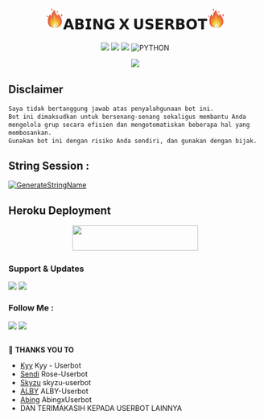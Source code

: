 <h1 align="center"><img src="./resources/extras/GeezFire.gif" width="35px">𝗔𝗕𝗜𝗡𝗚 𝗫 𝗨𝗦𝗘𝗥𝗕𝗢𝗧<img src="./resources/extras/GeezFire.gif" width="35px"></h1>

<p align="center">
    <a href="https://github.com/SayaAbing/AbingxUserbot/commits/AbingxUserbot"><img src="https://img.shields.io/github/last-commit/SayaAbing/AbingxUserbot?color=ff0000&logo=github&logoColor=ffffff&style=for-the-badge" /></a>
    <a href="https://github.com/SayaAbing/AbingxUserbot"> <img src="https://img.shields.io/github/repo-size/SayaAbing/AbingxUserbot?logo=github&style=for-the-badge" /></a>
    <a href="https://pypi.org/project/Telethon/"><img src="https://img.shields.io/pypi/v/telethon?color=important&label=telethon&logo=python&logoColor=brightgreen&style=for-the-badge" /></a>
    <img alt="PYTHON" src="https://img.shields.io/badge/PYTHON-v3.9.6-purple?style=for-the-badge&logo=appveyor"/>
    </p>


<p align="center">
  <img src="https://telegra.ph/file/8dad04830561de07c35d7.jpg">
</p>


## Disclaimer

```
Saya tidak bertanggung jawab atas penyalahgunaan bot ini.
Bot ini dimaksudkan untuk bersenang-senang sekaligus membantu Anda
mengelola grup secara efisien dan mengotomatiskan beberapa hal yang membosankan.
Gunakan bot ini dengan risiko Anda sendiri, dan gunakan dengan bijak.
```


## String Session :
[![GenerateStringName](https://img.shields.io/badge/repl.it-generateStringName-white)](https://replit.com/@rizkyhmdanii16/StringSession)


## Heroku Deployment
<p align="center">
<p align="center"><a href="https://heroku.com/deploy?template=https://github.com/SayaAbing/AbingxUserbo/"> <img src="https://img.shields.io/badge/Deploy%20Ke%20Heroku-blue?style=flat&logo=heroku" width="250" height="50.00" /></a></p>


### Support & Updates 
<a href="https://t.me/AbingSupport"><img src="https://img.shields.io/badge/Join-Group%20Support-red.svg?style=for-the-badge&logo=Telegram"></a> <a href="https://t.me/AbingProject"><img src="https://img.shields.io/badge/Join-Updates%20Channel-white.svg?style=for-the-badge&logo=Telegram"></a>

### Follow Me :
<p align="left">
<a href="https://github.com/SayaAbing"><img src="https://img.shields.io/badge/GitHub-Follow%20on%20GitHub-inactive.svg?logo=github"></a> <a href="https://instagram.com/aabinggg"><img src="https://img.shields.io/badge/Instagram-Follow%20on%20Instagram-important.svg?logo=instagram"></a>
</p>

##

🔰 **THANKS YOU TO**
*   [Kyy](https://github.com/muhammadrizky16/Kyy-Userbot)   Kyy - Userbot
*   [Sendi](https://github.com/SendiAp/Rose-Userbot)   Rose-Userbot
*   [Skyzu](https://github.com/Skyzu/skyzu-userbot)   skyzu-userbot
*   [ALBY](https://github.com/PunyaAlby/ALBY-Userbot)   ALBY-Userbot
*   [Abing](https://github.com/SayaAbing/AbingxUserbot) AbingxUserbot
*   DAN TERIMAKASIH KEPADA USERBOT LAINNYA
